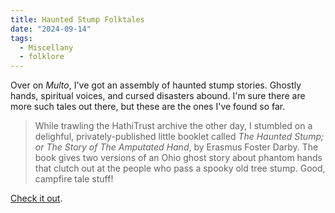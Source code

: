 ```yaml
---
title: Haunted Stump Folktales
date: "2024-09-14"
tags: 
  - Miscellany
  - folklore
---
```


Over on *Multo*, I've got an assembly of haunted stump stories. Ghostly hands, spiritual voices, and cursed disasters abound. I'm sure there are more such tales out there, but these are the ones I've found so far.

> While trawling the HathiTrust archive the other day, I stumbled on a delighful, privately-published little booklet called *The Haunted Stump; or The Story of The Amputated Hand*, by Erasmus Foster Darby. The book gives two versions of an Ohio ghost story about phantom hands that clutch out at the people who pass a spooky old tree stump. Good, campfire tale stuff!

[Check it out](https://multoghost.wordpress.com/2024/09/14/hunting-for-haunted-stumps/).